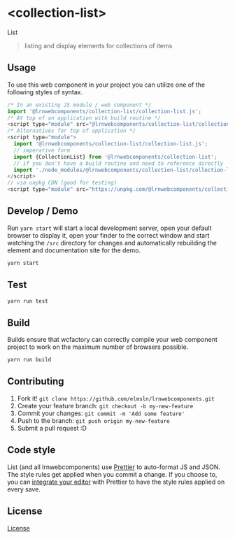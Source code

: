 # &lt;collection-list&gt;

List
> listing and display elements for collections of items

## Usage
To use this web component in your project you can utilize one of the following styles of syntax.

```js
/* In an existing JS module / web component */
import '@lrnwebcomponents/collection-list/collection-list.js';
/* At top of an application with build routine */
<script type="module" src="@lrnwebcomponents/collection-list/collection-list.js"></script>
/* Alternatives for top of application */
<script type="module">
  import '@lrnwebcomponents/collection-list/collection-list.js';
  // imperative form
  import {CollectionList} from '@lrnwebcomponents/collection-list';
  // if you don't have a build routine and need to reference directly
  import './node_modules/@lrnwebcomponents/collection-list/collection-list.js';
</script>
// via unpkg CDN (good for testing)
<script type="module" src="https://unpkg.com/@lrnwebcomponents/collection-list/collection-list.js"></script>
```

## Develop / Demo
Run `yarn start` will start a local development server, open your default browser to display it, open your finder to the correct window and start watching the `/src` directory for changes and automatically rebuilding the element and documentation site for the demo.
```bash
yarn start
```

## Test

```bash
yarn run test
```

## Build
Builds ensure that wcfactory can correctly compile your web component project to
work on the maximum number of browsers possible.
```bash
yarn run build
```

## Contributing

1. Fork it! `git clone https://github.com/elmsln/lrnwebcomponents.git`
2. Create your feature branch: `git checkout -b my-new-feature`
3. Commit your changes: `git commit -m 'Add some feature'`
4. Push to the branch: `git push origin my-new-feature`
5. Submit a pull request :D

## Code style

List (and all lrnwebcomponents) use [Prettier][prettier] to auto-format JS and JSON.  The style rules get applied when you commit a change.  If you choose to, you can [integrate your editor][prettier-ed] with Prettier to have the style rules applied on every save.

[prettier]: https://github.com/prettier/prettier/
[prettier-ed]: https://github.com/prettier/prettier/#editor-integration
[polyserve]: https://github.com/Polymer/polyserve
[web-component-tester]: https://github.com/Polymer/web-component-tester

## License
[ License](http://opensource.org/licenses/)